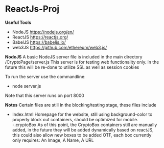 # ReactJs-Proj

**Useful Tools**

- NodeJS https://nodejs.org/en/
- ReactJS https://reactjs.org/
- BabelJS https://babeljs.io/
- web3JS https://github.com/ethereum/web3.js/

**NodeJS**
A basic NodeJS server file is included in the main directory /CryptoPage/server.js
This server is for testing web functionality only.
In the future this will be re-done to utilize SSL as well as session cookies

To run the server use the commandline:
 - node server.js

Note that this server runs on port 8000

**Notes**
Certain files are still in the blocking/testing stage, these files include

- Index.html
	Homepage for the website, still using background-color to properly block out containers, should be optimized for mobile.
-.cryptoBox
	As of this point, the CryptoBox containers still are manually added, in the future they will be added dynamically based on reactJS, this could also allow new boxes to be added OTF, each box currently only requires: An Image, A Name, A URL
